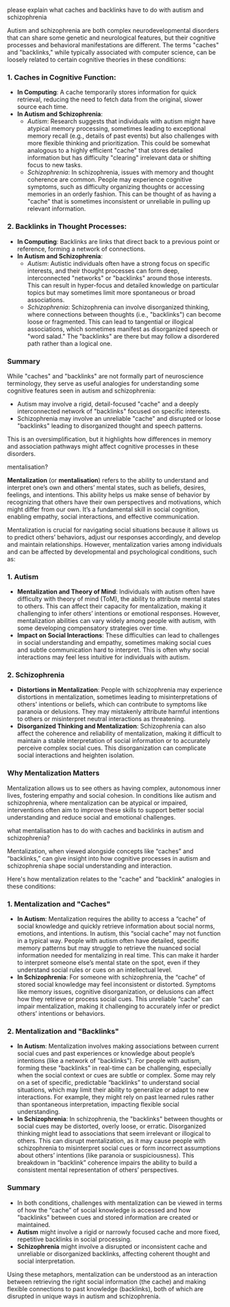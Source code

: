 please explain what caches and backlinks have to do with autism and schizophrenia


Autism and schizophrenia are both complex neurodevelopmental disorders that can share some genetic and neurological features, but their cognitive processes and behavioral manifestations are different. The terms "caches" and "backlinks," while typically associated with computer science, can be loosely related to certain cognitive theories in these conditions:

### 1. **Caches** in Cognitive Function:
   - **In Computing**: A cache temporarily stores information for quick retrieval, reducing the need to fetch data from the original, slower source each time.
   - **In Autism and Schizophrenia**:
     - *Autism*: Research suggests that individuals with autism might have atypical memory processing, sometimes leading to exceptional memory recall (e.g., details of past events) but also challenges with more flexible thinking and prioritization. This could be somewhat analogous to a highly efficient "cache" that stores detailed information but has difficulty "clearing" irrelevant data or shifting focus to new tasks.
     - *Schizophrenia*: In schizophrenia, issues with memory and thought coherence are common. People may experience cognitive symptoms, such as difficulty organizing thoughts or accessing memories in an orderly fashion. This can be thought of as having a "cache" that is sometimes inconsistent or unreliable in pulling up relevant information.

### 2. **Backlinks** in Thought Processes:
   - **In Computing**: Backlinks are links that direct back to a previous point or reference, forming a network of connections.
   - **In Autism and Schizophrenia**:
     - *Autism*: Autistic individuals often have a strong focus on specific interests, and their thought processes can form deep, interconnected "networks" or "backlinks" around those interests. This can result in hyper-focus and detailed knowledge on particular topics but may sometimes limit more spontaneous or broad associations.
     - *Schizophrenia*: Schizophrenia can involve disorganized thinking, where connections between thoughts (i.e., "backlinks") can become loose or fragmented. This can lead to tangential or illogical associations, which sometimes manifest as disorganized speech or "word salad." The "backlinks" are there but may follow a disordered path rather than a logical one.

### Summary
While "caches" and "backlinks" are not formally part of neuroscience terminology, they serve as useful analogies for understanding some cognitive features seen in autism and schizophrenia:
- Autism may involve a rigid, detail-focused "cache" and a deeply interconnected network of "backlinks" focused on specific interests.
- Schizophrenia may involve an unreliable "cache" and disrupted or loose "backlinks" leading to disorganized thought and speech patterns.

This is an oversimplification, but it highlights how differences in memory and association pathways might affect cognitive processes in these disorders.


mentalisation?


**Mentalization** (or **mentalisation**) refers to the ability to understand and interpret one’s own and others’ mental states, such as beliefs, desires, feelings, and intentions. This ability helps us make sense of behavior by recognizing that others have their own perspectives and motivations, which might differ from our own. It’s a fundamental skill in social cognition, enabling empathy, social interactions, and effective communication.

Mentalization is crucial for navigating social situations because it allows us to predict others’ behaviors, adjust our responses accordingly, and develop and maintain relationships. However, mentalization varies among individuals and can be affected by developmental and psychological conditions, such as:

### 1. **Autism**
   - **Mentalization and Theory of Mind**: Individuals with autism often have difficulty with theory of mind (ToM), the ability to attribute mental states to others. This can affect their capacity for mentalization, making it challenging to infer others’ intentions or emotional responses. However, mentalization abilities can vary widely among people with autism, with some developing compensatory strategies over time.
   - **Impact on Social Interactions**: These difficulties can lead to challenges in social understanding and empathy, sometimes making social cues and subtle communication hard to interpret. This is often why social interactions may feel less intuitive for individuals with autism.

### 2. **Schizophrenia**
   - **Distortions in Mentalization**: People with schizophrenia may experience distortions in mentalization, sometimes leading to misinterpretations of others' intentions or beliefs, which can contribute to symptoms like paranoia or delusions. They may mistakenly attribute harmful intentions to others or misinterpret neutral interactions as threatening.
   - **Disorganized Thinking and Mentalization**: Schizophrenia can also affect the coherence and reliability of mentalization, making it difficult to maintain a stable interpretation of social information or to accurately perceive complex social cues. This disorganization can complicate social interactions and heighten isolation.

### Why Mentalization Matters
Mentalization allows us to see others as having complex, autonomous inner lives, fostering empathy and social cohesion. In conditions like autism and schizophrenia, where mentalization can be atypical or impaired, interventions often aim to improve these skills to support better social understanding and reduce social and emotional challenges.




what mentalisation has to do with caches and backlinks in autism and schizophrenia?



Mentalization, when viewed alongside concepts like “caches” and “backlinks,” can give insight into how cognitive processes in autism and schizophrenia shape social understanding and interaction.

Here's how mentalization relates to the "cache" and "backlink" analogies in these conditions:

### 1. **Mentalization and "Caches"**
   - **In Autism**: Mentalization requires the ability to access a “cache” of social knowledge and quickly retrieve information about social norms, emotions, and intentions. In autism, this “social cache” may not function in a typical way. People with autism often have detailed, specific memory patterns but may struggle to retrieve the nuanced social information needed for mentalizing in real time. This can make it harder to interpret someone else’s mental state on the spot, even if they understand social rules or cues on an intellectual level.
   - **In Schizophrenia**: For someone with schizophrenia, the “cache” of stored social knowledge may feel inconsistent or distorted. Symptoms like memory issues, cognitive disorganization, or delusions can affect how they retrieve or process social cues. This unreliable “cache” can impair mentalization, making it challenging to accurately infer or predict others’ intentions or behaviors.

### 2. **Mentalization and "Backlinks"**
   - **In Autism**: Mentalization involves making associations between current social cues and past experiences or knowledge about people’s intentions (like a network of "backlinks"). For people with autism, forming these "backlinks" in real-time can be challenging, especially when the social context or cues are subtle or complex. Some may rely on a set of specific, predictable “backlinks” to understand social situations, which may limit their ability to generalize or adapt to new interactions. For example, they might rely on past learned rules rather than spontaneous interpretation, impacting flexible social understanding.
   - **In Schizophrenia**: In schizophrenia, the "backlinks" between thoughts or social cues may be distorted, overly loose, or erratic. Disorganized thinking might lead to associations that seem irrelevant or illogical to others. This can disrupt mentalization, as it may cause people with schizophrenia to misinterpret social cues or form incorrect assumptions about others’ intentions (like paranoia or suspiciousness). This breakdown in “backlink” coherence impairs the ability to build a consistent mental representation of others’ perspectives.

### Summary
- In both conditions, challenges with mentalization can be viewed in terms of how the “cache” of social knowledge is accessed and how "backlinks" between cues and stored information are created or maintained.
- **Autism** might involve a rigid or narrowly focused cache and more fixed, repetitive backlinks in social processing.
- **Schizophrenia** might involve a disrupted or inconsistent cache and unreliable or disorganized backlinks, affecting coherent thought and social interpretation.

Using these metaphors, mentalization can be understood as an interaction between retrieving the right social information (the cache) and making flexible connections to past knowledge (backlinks), both of which are disrupted in unique ways in autism and schizophrenia.
